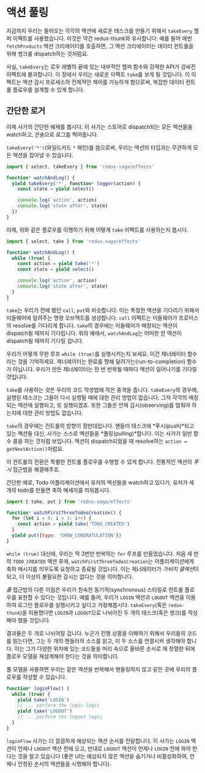 # 액션 풀링

지금까지 우리는 들어오는 각각의 액션에 새로운 태스크를 만들기 위해서 `takeEvery` 헬퍼 이펙트를 사용했습니다. 이것은 약간 redux-thunk와 유사합니다: 예를 들어 매번 `fetchProducts` 액션 크리에이터를 호출하면, 그 액션 크리에이터는 데이터 컨트롤을 위해 썽크를 dispatch하는 것처럼요.

사실, `takeEvery`는 로우 레벨의 끝에 있는 내부적인 헬퍼 함수와 강력한 API가 감싸진 이펙트에 불과합니다. 이 장에서 우리는 새로운 이펙트 `take`를 보게 될 것입니다. 이 이펙트는 액션 감시 프로세스의 전체적인 제어를 가능하게 함으로써, 복잡한 데이터 컨트롤 플로우를 설계할 수 있게 합니다.

## 간단한 로거

이제 사가의 간단한 예제를 봅시다. 이 사가는 스토어로 dispatch되는 모든 액션들을 watch하고, 콘솔으로 로그를 찍어줍니다.

`takeEvery('*')`(와일드카드 `*` 패턴)를 씀으로써, 우리는 액션의 타입과는 무관하게 모든 액션을 잡아낼 수 있습니다.

```javascript
import { select, takeEvery } from 'redux-saga/effects'

function* watchAndLog() {
  yield takeEvery('*', function* logger(action) {
    const state = yield select()

    console.log('action', action)
    console.log('state after', state)
  })
}
```

이제, 위와 같은 플로우를 이행하기 위해 어떻게 `take` 이펙트를 사용하는지 봅시다.


```javascript
import { select, take } from 'redux-saga/effects'

function* watchAndLog() {
  while (true) {
    const action = yield take('*')
    const state = yield select()

    console.log('action', action)
    console.log('state after', state)
  }
}
```

`take`는 우리가 전에 봤던 `call`, `put`와 비슷합니다. 이는 특정한 액션을 기다리기 위해서 미들웨어에 알려주는 명령 오브젝트를 생성합니다. `call` 이펙트는 미들웨어가 프로미스의 resolve를 기다리게 합니다. `take`의 경우에는 미들웨어가 매칭되는 액션이 dispatch될 때까지 기다립니다. 위의 예에서, `watchAndLog`는 어떠한 한 액션이 dispatch될 때까지 기다릴 겁니다.

우리가 어떻게 무한 루프 `while (true)`를 실행시키는지 보세요. 이건 제너레이터 함수라는 것을 기억하세요. 제너레이터는 완료를 향해 달려가는(run-to-completion) 함수가 아닙니다. 우리가 만든 제너레이터는 한 번 반복될 때마다 액션이 일어나기를 기다릴 것입니다.

`take`를 사용하는 것은 우리의 코드 작성법에 작은 충격을 줍니다. `takeEvery`의 경우에, 실행된 태스크는 그들이 다시 실행될 때에 대한 관리 방법이 없습니다. 그저 각각의 매칭되는 액션에 실행되고, 또 실행되겠죠. 또한 그들은 언제 감시(observing)를 멈춰야 하는지에 대한 관리 방법도 없습니다.

`take`의 경우에는 컨트롤의 방향이 정반대입니다. 핸들러 태스크에 *푸시(push)*되고 있는 액션들 대신, 사가는 스스로 액션들을 *풀링(pulling)*합니다. 이는 사가가 일반 함수 콜을 하는 것처럼 보입니다. 액션이 dispatch되었을 때 resolve하는 `action = getNextAction()`처럼요.

이 컨트롤의 전환은 특별한 컨트롤 플로우를 수행할 수 있게 합니다. 전통적인 액션의 *푸시* 접근법을 해결해주죠.

간단한 예로, Todo 어플리케이션에서 유저의 액션들을 watch하고 있다가, 유저가 세 개의 todo를 만들면 축하 메세지를 띄워봅시다.

```javascript
import { take, put } from 'redux-saga/effects'

function* watchFirstThreeTodosCreation() {
  for (let i = 0; i < 3; i++) {
    const action = yield take('TODO_CREATED')
  }
  yield put({type: 'SHOW_CONGRATULATION'})
}
```

`while (true)` 대신에, 우리는 딱 3번만 반복하는 `for` 루프를 만들었습니다. 처음 세 번의 `TODO_CREATED` 액션 후에, `watchFirstThreeTodosCreation`는 어플리케이션에게 축하 메시지를 띄우도록 요청하고 종료될 것입니다. 이는 제너레이터가 *가비지 콜렉션*이 되고, 더 이상의 불필요한 감시는 없다는 것을 의미합니다.

*풀* 접근법의 다른 이점은 우리가 친숙한 동기적(synchronous) 스타일로 컨트롤 플로우를 표현할 수 있다는 것입니다. 예를 들어, 우리가 `LOGIN` 액션과 `LOGOUT` 액션을 이용하여 로그인 플로우를 실행시키고 싶다고 가정해봅시다. `takeEvery`(혹은 `redux-thunk`)을 이용했다면 `LOGIN`과 `LOGOUT`으로 나뉘어진 두 개의 태스크(혹은 썽크)를 작성해야 했을 것입니다.

결과물은 두 개로 나뉘어질 겁니다. 누군가 진행 상황을 이해하기 위해서 우리들의 코드를 읽는다면, 그는 두 개의 핸들러의 소스를 읽고, 이 두 소스를 연결시켜 생각해야 합니다. 이는 그가 다양한 위치에 있는 코드들을 머리 속으로 올바른 순서로 재 정렬한 뒤에 플로우 모델을 재설계해야 한다는 것을 의미합니다.

풀 모델을 사용하면 우리는 같은 액션을 반복해서 핸들링하지 않고 같은 곳에 우리의 플로우를 작성할 수 있습니다.

```javascript
function* loginFlow() {
  while (true) {
    yield take('LOGIN')
    // ... perform the login logic
    yield take('LOGOUT')
    // ... perform the logout logic
  }
}
```

`loginFlow` 사가는 더 깔끔하게 예상되는 액션 순서를 전달합니다. 이 사가는 `LOGIN` 액션이 언제나 `LOGOUT` 액션 전에 오고, 반대로 `LOGOUT` 액션이 언제나 `LOGIN` 전에 와야 한다는 것을 알고 있습니다 (좋은 UI는 예상되지 않은 액션을 숨기거나 비활성화하여, 언제나 안정된 순서의 액션들을 시행해야 합니다).
